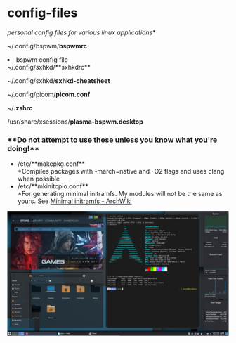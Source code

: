 # <h1>**config-files**</h1>
*personal config files for various linux applications**

~/.config/bspwm/**bspwmrc** 
<li>bspwm config file</li>
~/.config/sxhkd/**sxhkdrc**

~/.config/sxhkd/**sxhkd-cheatsheet**

~/.config/picom/**picom.conf**

~/**.zshrc**

/usr/share/xsessions/**plasma-bspwm.desktop**</li>


<h3>**<strong>Do not attempt to use these unless you know what you're doing!</strong>**</h3>

<ul>
<li>/etc/**makepkg.conf**</li> *Compiles packages with -march=native and -O2 flags and uses clang when possible
<li>/etc/**mkinitcpio.conf** </li> *For generating minimal initramfs. My modules will not be the same as yours. 
See <a href="https://wiki.archlinux.org/index.php/Minimal_initramfs" title="Arch Wiki-Minimal initramfs">Minimal initramfs - ArchWiki</a>
</ul>

![desktop](desktop.png)
